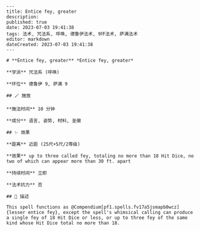 
    ---
    title: Entice fey, greater
    description: 
    published: true
    date: 2023-07-03 19:41:38
    tags: 法术, 咒法系, 呼唤, 德鲁伊法术, 9环法术, 萨满法术
    editor: markdown
    dateCreated: 2023-07-03 19:41:38
    ---

    # **Entice fey, greater** *Entice fey, greater*

    **学派** 咒法系 (呼唤) 

    **环位** 德鲁伊 9, 萨满 9

    ## 🪄 施放

    **施法时间** 10 分钟

    **成分** 语言, 姿势, 材料, 圣徽

    ## ✨ 效果  

    **距离** 近距 (25尺+5尺/2等级) 

    **效果** up to three called fey, totaling no more than 18 Hit Dice, no two of which can appear more than 30 ft. apart 

    **持续时间** 立即 

    **法术抗力** 否

    ## 📖 描述

    This spell functions as @Compendium[pf1.spells.fv17a5jsmapb0wcz]{lesser entice fey}, except the spell's whimsical calling can produce a single fey of 18 Hit Dice or less, or up to three fey of the same kind whose Hit Dice total no more than 18.
    
